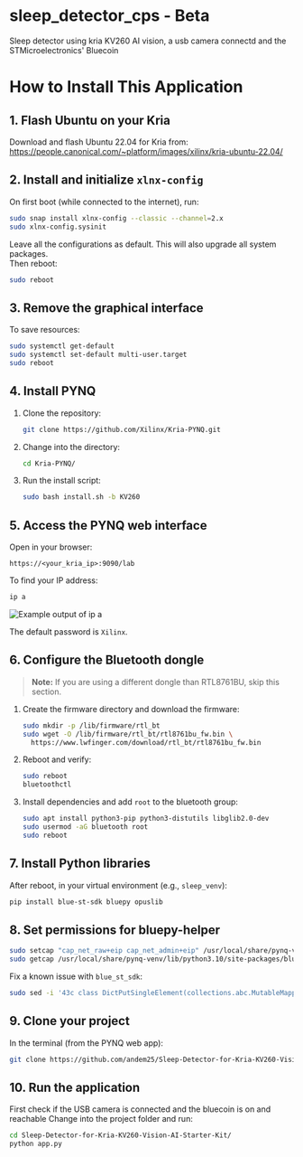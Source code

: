 # sleep_detector_cps - Beta
Sleep detector using kria KV260 AI vision, a usb camera connectd and the STMicroelectronics' Bluecoin

# How to Install This Application

## 1. Flash Ubuntu on your Kria

Download and flash Ubuntu 22.04 for Kria from:
https://people.canonical.com/~platform/images/xilinx/kria-ubuntu-22.04/

## 2. Install and initialize `xlnx-config`

On first boot (while connected to the internet), run:

```bash
sudo snap install xlnx-config --classic --channel=2.x
sudo xlnx-config.sysinit
```
Leave all the configurations as default.
This will also upgrade all system packages.  
Then reboot:

```bash
sudo reboot
```

## 3. Remove the graphical interface

To save resources:

```bash
sudo systemctl get-default
sudo systemctl set-default multi-user.target
sudo reboot
```

## 4. Install PYNQ

1. Clone the repository:

   ```bash
   git clone https://github.com/Xilinx/Kria-PYNQ.git
   ```

2. Change into the directory:

   ```bash
   cd Kria-PYNQ/
   ```

3. Run the install script:

   ```bash
   sudo bash install.sh -b KV260
   ```

## 5. Access the PYNQ web interface

Open in your browser:

```
https://<your_kria_ip>:9090/lab
```

To find your IP address:

```bash
ip a
```

![Example output of `ip a`](path/to/ip_address_example.png)

The default password is `Xilinx`.


## 6. Configure the Bluetooth dongle

> **Note:** If you are using a different dongle than RTL8761BU, skip this section.

1. Create the firmware directory and download the firmware:

   ```bash
   sudo mkdir -p /lib/firmware/rtl_bt
   sudo wget -O /lib/firmware/rtl_bt/rtl8761bu_fw.bin \
     https://www.lwfinger.com/download/rtl_bt/rtl8761bu_fw.bin
   ```

2. Reboot and verify:

   ```bash
   sudo reboot
   bluetoothctl
   ```

3. Install dependencies and add `root` to the bluetooth group:

   ```bash
   sudo apt install python3-pip python3-distutils libglib2.0-dev
   sudo usermod -aG bluetooth root
   sudo reboot
   ```

## 7. Install Python libraries

After reboot, in your virtual environment (e.g., `sleep_venv`):

```bash
pip install blue-st-sdk bluepy opuslib
```

## 8. Set permissions for bluepy-helper

```bash
sudo setcap "cap_net_raw+eip cap_net_admin+eip" /usr/local/share/pynq-venv/lib/python3.10/site-packages/bluepy/bluepy-helper
sudo getcap /usr/local/share/pynq-venv/lib/python3.10/site-packages/bluepy/bluepy-helper
```

Fix a known issue with `blue_st_sdk`:

```bash
sudo sed -i '43c class DictPutSingleElement(collections.abc.MutableMapping):' /usr/local/share/pynq-venv/lib/python3.10/site-packages/blue_st_sdk/utils/dict_put_single_element.py
```
## 9. Clone your project

In the terminal (from the PYNQ web app):

```bash
git clone https://github.com/andem25/Sleep-Detector-for-Kria-KV260-Vision-AI-Starter-Kit/
```

## 10. Run the application
First check if the USB camera is connected and the bluecoin is on and reachable
Change into the project folder and run:

```bash
cd Sleep-Detector-for-Kria-KV260-Vision-AI-Starter-Kit/
python app.py
```
